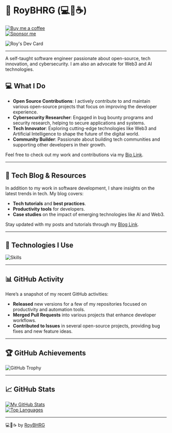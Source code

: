 # 👋 **RoyBHRG** (💻💖☕)

[![Buy me a coffee](https://img.shields.io/badge/Buy%20Me%20a%20Coffee-%E2%9D%A4-%237b3fe4.svg?&logo=buymeacoffee&logoColor=white&labelColor=181717&style=flat-square)](https://github.com/sponsors/roybhrg)  
[![Sponsor me](https://img.shields.io/badge/Sponsor-%E2%9D%A4-%23db61a2.svg?&logo=github&logoColor=white&labelColor=181717&style=flat-square)](https://github.com/sponsors/roybhrg)

![Roy's Dev Card](https://api.daily.dev/devcards/v2/5dwfVl5B1.png?type=default&r=c16)

---

A self-taught software engineer passionate about open-source, tech innovation, and cybersecurity. I am also an advocate for Web3 and AI technologies.

## 💻 **What I Do**  
- **Open Source Contributions**: I actively contribute to and maintain various open-source projects that focus on improving the developer experience.
- **Cybersecurity Researcher**: Engaged in bug bounty programs and security research, helping to secure applications and systems.
- **Tech Innovator**: Exploring cutting-edge technologies like Web3 and Artificial Intelligence to shape the future of the digital world.
- **Community Builder**: Passionate about building tech communities and supporting other developers in their growth.

Feel free to check out my work and contributions via my [Bio Link](https://bio.link/roybhrg).

---

## 📱 **Tech Blog & Resources**

In addition to my work in software development, I share insights on the latest trends in tech. My blog covers:
- **Tech tutorials** and **best practices**.
- **Productivity tools** for developers.
- **Case studies** on the impact of emerging technologies like AI and Web3.

Stay updated with my posts and tutorials through my [Blog Link](#).

---

## 🔧 **Technologies I Use**

![Skills](https://skillicons.dev/icons?i=ts,svelte,golang,python,c++,docker,mysql,linux,vim&theme=light)

---

## 📊 **GitHub Activity**

Here’s a snapshot of my recent GitHub activities:

- **Released** new versions for a few of my repositories focused on productivity and automation tools.
- **Merged Pull Requests** into various projects that enhance developer workflows.
- **Contributed to Issues** in several open-source projects, providing bug fixes and new feature ideas.

---

## 🏆 **GitHub Achievements**

![GitHub Trophy](https://github-profile-trophy.vercel.app/?username=roybhrg)

---

## 📈 **GitHub Stats**

[![My GitHub Stats](https://readme-stats.warengonzaga.com/api?username=roybhrg&show_icons=true&count_private=true)](https://github.com/roybhrg/github-readme-stats)  
[![Top Languages](https://readme-stats.warengonzaga.com/api/top-langs?username=roybhrg&layout=compact)](https://github.com/roybhrg/github-readme-stats)

---

💻💖☕ by [RoyBHRG](roybhrg.github.io)
